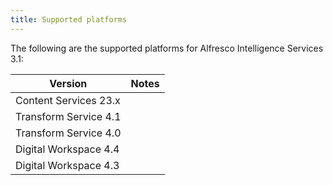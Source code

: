```yaml
---
title: Supported platforms
---
```


The following are the supported platforms for Alfresco Intelligence Services 3.1:

| Version | Notes |
| ------- | ----- |
| Content Services 23.x | |
| Transform Service 4.1 | |
| Transform Service 4.0 | |
| Digital Workspace 4.4 | |
| Digital Workspace 4.3 | |
